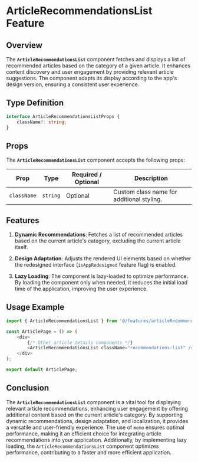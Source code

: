 # ArticleRecommendationsList Feature

## Overview
The **`ArticleRecommendationsList`** component fetches and displays a list of recommended articles based on the category of a given article. It enhances content discovery and user engagement by providing relevant article suggestions. The component adapts its display according to the app's design version, ensuring a consistent user experience.

## Type Definition 
```typescript
interface ArticleRecommendationsListProps {
    className?: string;
}
```

## Props
The **`ArticleRecommendationsList`** component accepts the following props:

| Prop       | Type       | Required / Optional | Description                                          |
|------------|------------|----------------------|------------------------------------------------------|
| `className` | `string`   | Optional             | Custom class name for additional styling.           |


## Features
1. **Dynamic Recommendations**: Fetches a list of recommended articles based on the current article's category, excluding the current article itself.

2. **Design Adaptation**: Adjusts the rendered UI elements based on whether the redesigned interface (`isAppRedesigned` feature flag) is enabled.

3. **Lazy Loading**: The component is lazy-loaded to optimize performance. By loading the component only when needed, it reduces the initial load time of the application, improving the user experience.

## Usage Example
```typescript jsx
import { ArticleRecommendationsList } from '@/features/articleRecommendationsList';

const ArticlePage = () => (
    <div>
        {/* Other article details components */}
        <ArticleRecommendationsList className="recommendations-list" />
    </div>
);

export default ArticlePage;
```
## Conclusion
The **`ArticleRecommendationsList`** component is a vital tool for displaying relevant article recommendations, enhancing user engagement by offering additional content based on the current article's category. 
By supporting dynamic recommendations, design adaptation, and localization, it provides a versatile and user-friendly experience. 
The use of `memo` ensures optimal performance, making it an efficient choice for integrating article recommendations into your application.
Additionally, by implementing lazy loading, the `ArticleRecommendationsList` component optimizes performance, contributing to a faster and more efficient application. 
